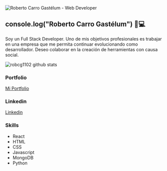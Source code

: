  <img src="https://res.cloudinary.com/robcg1102/image/upload/v1620958735/robcg1102_knidn8.png" alt="Roberto Carro Gastélum - Web Developer"> 

## console.log("Roberto Carro Gastélum") 🧑💻

Soy un Full Stack Developer. Uno de mis objetivos profesionales es trabajar en una empresa que me permita continuar evolucionando como desarrollador. Deseo colaborar en la creación de herramientas con causa social.

![robcg1102 github stats](https://github-readme-stats.vercel.app/api?username=robcg1102&show_icons=true)

### Portfolio

<a href="https://robcg1102.netlify.app/" target="_blank">Mi Portfolio</a>

### Linkedin

<a href="https://www.linkedin.com/in/roberto-carro/" target="_blank">Linkedin</a>

### Skills

* React
* HTML
* CSS
* Javascript
* MongoDB
* Python
